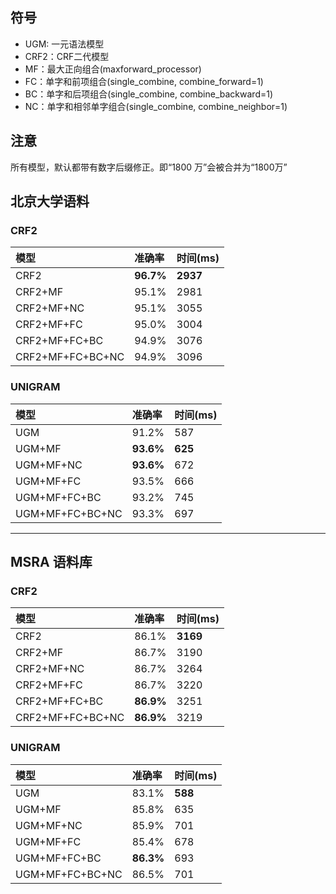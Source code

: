 ## 符号 ##

  * UGM: 一元语法模型
  * CRF2：CRF二代模型
  * MF：最大正向组合(maxforward\_processor)
  * FC：单字和前项组合(single\_combine, combine\_forward=1)
  * BC：单字和后项组合(single\_combine, combine\_backward=1)
  * NC：单字和相邻单字组合(single\_combine, combine\_neighbor=1)

## 注意 ##

所有模型，默认都带有数字后缀修正。即“1800 万”会被合并为“1800万”

## 北京大学语料 ##

### CRF2 ###

| **模型** | **准确率** | **时间(ms)** |
|:-----------|:--------------|:---------------|
| CRF2 |  **96.7%** | **2937** |
| CRF2+MF |  95.1% | 2981 |
| CRF2+MF+NC |  95.1% | 3055 |
| CRF2+MF+FC | 95.0% | 3004 |
| CRF2+MF+FC+BC |  94.9% | 3076 |
| CRF2+MF+FC+BC+NC |   94.9% | 3096 |

### UNIGRAM ###

| **模型** | **准确率** | **时间(ms)** |
|:-----------|:--------------|:---------------|
| UGM | 91.2% | 587 |
| UGM+MF | **93.6%** | **625** |
| UGM+MF+NC | **93.6%** | 672 |
| UGM+MF+FC | 93.5% | 666 |
| UGM+MF+FC+BC | 93.2% | 745 |
| UGM+MF+FC+BC+NC | 93.3% | 697 |



---



## MSRA 语料库 ##

### CRF2 ###

| **模型** | **准确率** | **时间(ms)** |
|:-----------|:--------------|:---------------|
| CRF2 | 86.1% | **3169** |
| CRF2+MF | 86.7% | 3190 |
| CRF2+MF+NC | 86.7% | 3264 |
| CRF2+MF+FC | 86.7% | 3220 |
| CRF2+MF+FC+BC | **86.9%** | 3251 |
| CRF2+MF+FC+BC+NC | **86.9%** | 3219 |

### UNIGRAM ###

| **模型** | **准确率** | **时间(ms)** |
|:-----------|:--------------|:---------------|
| UGM | 83.1% | **588** |
| UGM+MF | 85.8% | 635 |
| UGM+MF+NC | 85.9% | 701 |
| UGM+MF+FC | 85.4% | 678 |
| UGM+MF+FC+BC | **86.3%** | 693 |
| UGM+MF+FC+BC+NC | 86.5% | 701 |